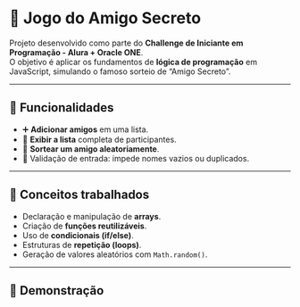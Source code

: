 # 🎲 Jogo do Amigo Secreto  

Projeto desenvolvido como parte do **Challenge de Iniciante em Programação - Alura + Oracle ONE**.  
O objetivo é aplicar os fundamentos de **lógica de programação** em JavaScript, simulando o famoso sorteio de “Amigo Secreto”.

---

## 📌 Funcionalidades
- ➕ **Adicionar amigos** em uma lista.  
- 📝 **Exibir a lista** completa de participantes.  
- 🎰 **Sortear um amigo aleatoriamente**.  
- 🚫 Validação de entrada: impede nomes vazios ou duplicados.  

---

## 🧠 Conceitos trabalhados
- Declaração e manipulação de **arrays**.  
- Criação de **funções reutilizáveis**.  
- Uso de **condicionais (if/else)**.  
- Estruturas de **repetição (loops)**.  
- Geração de valores aleatórios com `Math.random()`.  

---

## 📸 Demonstração  

